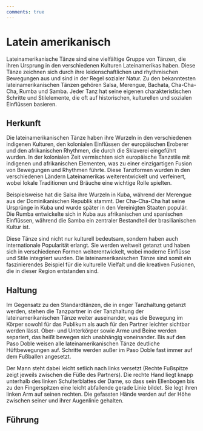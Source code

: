 ```yaml
---
comments: true
---
```

# Latein amerikanisch

Lateinamerikanische Tänze sind eine vielfältige Gruppe von Tänzen, die ihren Ursprung in den verschiedenen Kulturen Lateinamerikas haben. Diese Tänze zeichnen sich durch ihre leidenschaftlichen und rhythmischen Bewegungen aus und sind in der Regel sozialer Natur. Zu den bekanntesten lateinamerikanischen Tänzen gehören Salsa, Merengue, Bachata, Cha-Cha-Cha, Rumba und Samba. Jeder Tanz hat seine eigenen charakteristischen Schritte und Stilelemente, die oft auf historischen, kulturellen und sozialen Einflüssen basieren.

## Herkunft

Die lateinamerikanischen Tänze haben ihre Wurzeln in den verschiedenen indigenen Kulturen, den kolonialen Einflüssen der europäischen Eroberer und den afrikanischen Rhythmen, die durch die Sklaverei eingeführt wurden. In der kolonialen Zeit vermischten sich europäische Tanzstile mit indigenen und afrikanischen Elementen, was zu einer einzigartigen Fusion von Bewegungen und Rhythmen führte. Diese Tanzformen wurden in den verschiedenen Ländern Lateinamerikas weiterentwickelt und verfeinert, wobei lokale Traditionen und Bräuche eine wichtige Rolle spielten.

Beispielsweise hat die Salsa ihre Wurzeln in Kuba, während der Merengue aus der Dominikanischen Republik stammt. Der Cha-Cha-Cha hat seine Ursprünge in Kuba und wurde später in den Vereinigten Staaten populär. Die Rumba entwickelte sich in Kuba aus afrikanischen und spanischen Einflüssen, während die Samba ein zentraler Bestandteil der brasilianischen Kultur ist.

Diese Tänze sind nicht nur kulturell bedeutsam, sondern haben auch internationale Popularität erlangt. Sie werden weltweit getanzt und haben sich in verschiedenen Formen weiterentwickelt, wobei moderne Einflüsse und Stile integriert wurden. Die lateinamerikanischen Tänze sind somit ein faszinierendes Beispiel für die kulturelle Vielfalt und die kreativen Fusionen, die in dieser Region entstanden sind.

## Haltung

Im Gegensatz zu den Standardtänzen, die in enger Tanzhaltung getanzt werden, stehen die Tanzpartner in der Tanzhaltung der lateinamerikanischen Tänze weiter auseinander, was die Bewegung im Körper sowohl für das Publikum als auch für den Partner leichter sichtbar werden lässt. Ober- und Unterkörper sowie Arme und Beine werden separiert, das heißt bewegen sich unabhängig voneinander. Bis auf den Paso Doble weisen alle lateinamerikanischen Tänze deutliche Hüftbewegungen auf. Schritte werden außer im Paso Doble fast immer auf dem Fußballen angesetzt.

Der Mann steht dabei leicht setlich nach links versetzt (Rechte Fußspitze zeigt jeweils zwischen die Füße des Partners). Die rechte Hand liegt knapp unterhalb des linken Schulterblattes der Dame, so dass sein Ellenbogen bis zu den Fingerspitzen eine leicht abfallende gerade Linie bildet. Sie legt ihren linken Arm auf seinen rechten. Die gefassten Hände werden auf der Höhe zwischen seiner und ihrer Augenlinie gehalten.

## Führung
